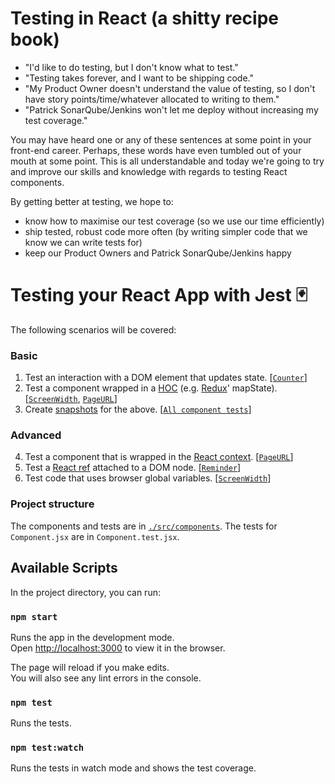 # Testing in React (a shitty recipe book)

- "I'd like to do testing, but I don't know what to test."
- "Testing takes forever, and I want to be shipping code."
- "My Product Owner doesn't understand the value of testing, so I don't have story points/time/whatever allocated to writing to them."
- "Patrick SonarQube/Jenkins won't let me deploy without increasing my test coverage."

You may have heard one or any of these sentences at some point in your front-end career. Perhaps, these words have even tumbled out of your mouth at some point. This is all understandable and today we're going to try and improve our skills and knowledge with regards to testing React components.

By getting better at testing, we hope to:

- know how to maximise our test coverage (so we use our time efficiently)
- ship tested, robust code more often (by writing simpler code that we know we can write tests for)
- keep our Product Owners and Patrick SonarQube/Jenkins happy

# Testing your React App with Jest 🃏

The following scenarios will be covered:

### Basic

1. Test an interaction with a DOM element that updates state. [[`Counter`](https://github.com/mikeheddes/react-testing-demo/blob/master/src/components/Counter.test.jsx)]
1. Test a component wrapped in a [HOC](https://reactjs.org/docs/higher-order-components.html) (e.g. [Redux](https://redux.js.org/)' mapState). [[`ScreenWidth`](https://github.com/mikeheddes/react-testing-demo/blob/master/src/components/ScreenWidth.test.jsx), [`PageURL`](https://github.com/mikeheddes/react-testing-demo/blob/master/src/components/PageURL.test.jsx)]
1. Create [snapshots](https://jestjs.io/docs/en/snapshot-testing) for the above. [[`All component tests`](https://github.com/mikeheddes/react-testing-demo/blob/master/src/components)]

### Advanced

4. Test a component that is wrapped in the [React context](https://reactjs.org/docs/context.html). [[`PageURL`](https://github.com/mikeheddes/react-testing-demo/blob/master/src/components/PageURL.test.jsx)]
1. Test a [React ref](https://reactjs.org/docs/refs-and-the-dom.html) attached to a DOM node. [[`Reminder`](https://github.com/mikeheddes/react-testing-demo/blob/test-solutions/src/components/Reminder.test.jsx)]
1. Test code that uses browser global variables. [[`ScreenWidth`](https://github.com/mikeheddes/react-testing-demo/blob/master/src/components/ScreenWidth.test.jsx)]

### Project structure

The components and tests are in [`./src/components`](https://github.com/mikeheddes/react-testing-demo/tree/master/src/components).
The tests for `Component.jsx` are in `Component.test.jsx`.

## Available Scripts

In the project directory, you can run:

### `npm start`

Runs the app in the development mode.<br>
Open [http://localhost:3000](http://localhost:3000) to view it in the browser.

The page will reload if you make edits.<br>
You will also see any lint errors in the console.

### `npm test`

Runs the tests.

### `npm test:watch`

Runs the tests in watch mode and shows the test coverage.
